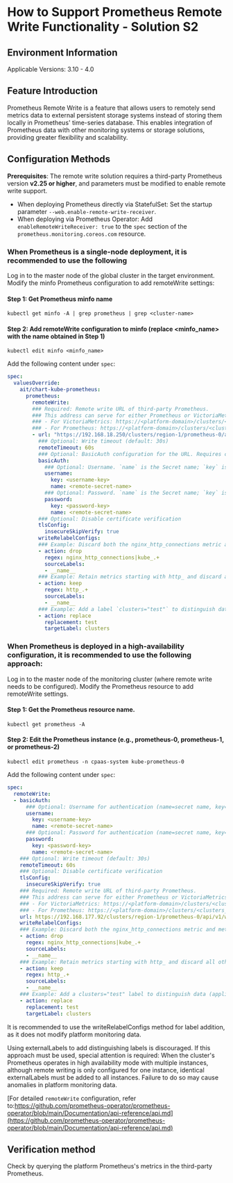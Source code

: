 # How to Support Prometheus Remote Write Functionality - Solution S2

## Environment Information

Applicable Versions: 3.10 - 4.0

## Feature Introduction

Prometheus Remote Write is a feature that allows users to remotely send metrics data to external persistent storage systems instead of storing them locally in Prometheus' time-series database. This enables integration of Prometheus data with other monitoring systems or storage solutions, providing greater flexibility and scalability.

## Configuration Methods

**Prerequisites**: The remote write solution requires a third-party Prometheus version **v2.25 or higher**, and parameters must be modified to enable remote write support.

- When deploying Prometheus directly via StatefulSet: Set the startup parameter `--web.enable-remote-write-receiver`.
- When deploying via Prometheus Operator: Add `enableRemoteWriteReceiver: true` to the `spec` section of the `prometheus.monitoring.coreos.com` resource.

### When Prometheus is a single-node deployment, it is recommended to use the following

Log in to the master node of the global cluster in the target environment.
Modify the minfo Prometheus configuration to add remoteWrite settings:

#### Step 1: Get Prometheus minfo name

```shell
kubectl get minfo -A | grep prometheus | grep <cluster-name>
```

#### Step 2: Add remoteWrite configuration to minfo (replace <minfo_name> with the name obtained in Step 1)

```shell
kubectl edit minfo <minfo_name>
```

Add the following content under `spec`:

```yaml
spec:
  valuesOverride:
    ait/chart-kube-prometheus:
      prometheus:
        remoteWrite:
        ### Required: Remote write URL of third-party Prometheus.
        ### This address can serve for either Prometheus or VictoriaMetrics:
        ### - For VictoriaMetrics: https://<platform-domain>/clusters/<clusters_name>/vminsert
        ### - For Prometheus: https://<platform-domain>/clusters/<clusters_name>/prometheus-0/api/v1/write
        - url: "https://192.168.18.250/clusters/region-1/prometheus-0/api/v1/write"
          ### Optional: Write timeout (default: 30s)
          remoteTimeout: 60s
          ### Optional: BasicAuth configuration for the URL. Requires creating a Secret in the `cpaas-system` namespace if authentication is enabled.
          basicAuth:
            ### Optional: Username. `name` is the Secret name; `key` is the username key in the Secret.
            username:
              key: <username-key>
              name: <remote-secret-name>
            ### Optional: Password. `name` is the Secret name; `key` is the password key in the Secret.
            password:
              key: <password-key>
              name: <remote-secret-name>
          ### Optional: Disable certificate verification
          tlsConfig:
            insecureSkipVerify: true
          writeRelabelConfigs:
          ### Example: Discard both the nginx_http_connections metric and metrics starting with kube_, using regular expressions to match the metric names to discard. Multiple rules can be used for matching.
          - action: drop
            regex: nginx_http_connections|kube_.+
            sourceLabels:
            - __name__
          ### Example: Retain metrics starting with http_ and discard all others.
          - action: keep
            regex: http_.+
            sourceLabels:
            - __name__
          ### Example: Add a label `clusters="test"` to distinguish data. This label is added ONLY to remotely written data; platform data remains unmodified.
          - action: replace
            replacement: test
            targetLabel: clusters
```

### When Prometheus is deployed in a high-availability configuration, it is recommended to use the following approach:

Log in to the master node of the monitoring cluster (where remote write needs to be configured).
Modify the Prometheus resource to add remoteWrite settings.

#### Step 1: Get the Prometheus resource name.

```shell
kubectl get prometheus -A
```

#### Step 2: Edit the Prometheus instance (e.g., prometheus-0, prometheus-1, or prometheus-2)

```shell
kubectl edit prometheus -n cpaas-system kube-prometheus-0
```

Add the following content under `spec`:

```yaml
spec:
  remoteWrite:
  - basicAuth:
      ### Optional: Username for authentication (name=secret name, key=username key)
      username:
        key: <username-key>
        name: <remote-secret-name>
      ### Optional: Password for authentication (name=secret name, key=password key)
      password:
        key: <password-key>
        name: <remote-secret-name>
    ### Optional: Write timeout (default: 30s)
    remoteTimeout: 60s
    ### Optional: Disable certificate verification
    tlsConfig:
      insecureSkipVerify: true
    ### Required: Remote write URL of third-party Prometheus.
    ### This address can serve for either Prometheus or VictoriaMetrics:
    ### - For VictoriaMetrics: https://<platform-domain>/clusters/<clusters_name>/vminsert
    ### - For Prometheus: https://<platform-domain>/clusters/<clusters_name>/prometheus-0/api/v1/write
    url: https://192.168.177.92/clusters/region-1/prometheus-0/api/v1/write
    writeRelabelConfigs:
    ### Example: Discard both the nginx_http_connections metric and metrics starting with kube_, using regular expressions to match the metric names to discard. Multiple rules can be used for matching.
    - action: drop
      regex: nginx_http_connections|kube_.+
      sourceLabels:
      - __name__
    ### Example: Retain metrics starting with http_ and discard all others.
    - action: keep
      regex: http_.+
      sourceLabels:
      - __name__
    ### Example: Add a clusters="test" label to distinguish data (applies only to remotely written data; platform data remains unmodified)
    - action: replace
      replacement: test
      targetLabel: clusters
```

It is recommended to use the writeRelabelConfigs method for label addition, as it does not modify platform monitoring data.

Using externalLabels to add distinguishing labels is discouraged. If this approach must be used, special attention is required: When the cluster's Prometheus operates in high availability mode with multiple instances, although remote writing is only configured for one instance, identical externalLabels must be added to all instances. Failure to do so may cause anomalies in platform monitoring data.

[For detailed `remoteWrite` configuration, refer to:https://github.com/prometheus-operator/prometheus-operator/blob/main/Documentation/api-reference/api.md](https://github.com/prometheus-operator/prometheus-operator/blob/main/Documentation/api-reference/api.md)

## Verification method

Check by querying the platform Prometheus's metrics in the third-party Prometheus.
